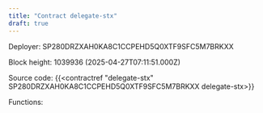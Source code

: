```yaml
---
title: "Contract delegate-stx"
draft: true
---
```

Deployer: SP280DRZXAH0KA8C1CCPEHD5Q0XTF9SFC5M7BRKXX


 



Block height: 1039936 (2025-04-27T07:11:51.000Z)

Source code: {{<contractref "delegate-stx" SP280DRZXAH0KA8C1CCPEHD5Q0XTF9SFC5M7BRKXX delegate-stx>}}

Functions:


